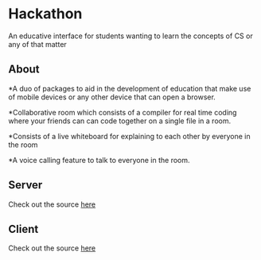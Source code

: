 # Hackathon

An educative interface for students wanting to learn the concepts of CS or any of that matter

## About

*A duo of packages to aid in the development of education that make use of mobile devices or any other device that can open a browser.

*Collaborative room which consists of a compiler for real time coding where your friends can can code together on a single file in a room.

*Consists of a live whiteboard for explaining to each other by everyone in the room

*A voice calling feature to talk to everyone in the room.

## Server

Check out the source [here](https://github.com/hkatkade/hackticks_backend)

## Client

Check out the source [here](https://github.com/mustankap/hackathon_Entropy)
